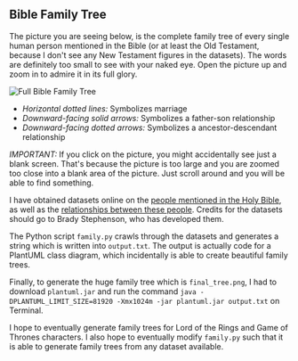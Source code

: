 ## Bible Family Tree

The picture you are seeing below, is the complete family tree of every single human person mentioned in the Bible (or at least the Old Testament, because I don't see any New Testament figures in the datasets).
The words are definitely too small to see with your naked eye. Open the picture up and zoom in to admire it in its full glory.

![Full Bible Family Tree](final_tree.png)

- _Horizontal dotted lines:_ Symbolizes marriage
- _Downward-facing solid arrows:_ Symbolizes a father-son relationship
- _Downward-facing dotted arrows:_ Symbolizes a ancestor-descendant relationship

*IMPORTANT:* If you click on the picture, you might accidentally see just a blank screen. That's because the picture is too large and you are zoomed too close into a blank area of the picture. Just scroll around and you will be able to find something.

I have obtained datasets online on the [people mentioned in the Holy Bible](https://data.world/bradys/bibledata-person),
as well as the [relationships between these people](https://data.world/bradys/bibledata-personrelationship). Credits for 
the datasets should go to Brady Stephenson, who has developed them.

The Python script `family.py` crawls through the datasets and generates a string which is written into `output.txt`. 
The output is actually code for a PlantUML class diagram, which incidentally is able to create beautiful family trees.

Finally, to generate the huge family tree which is `final_tree.png`, I had to download `plantuml.jar` and run the command 
`java -DPLANTUML_LIMIT_SIZE=81920 -Xmx1024m -jar plantuml.jar output.txt` on Terminal.

I hope to eventually generate family trees for Lord of the Rings and Game of Thrones characters.
I also hope to eventually modify `family.py` such that it is able to generate family trees from any dataset available.

